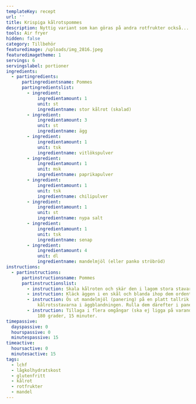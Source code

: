 ```yaml
---
templateKey: recept
url: ''
title: Krispiga kålrotspommes
description: Nyttig variant som kan göras på andra rotfrukter också...
tools: Air fryer
hidden: false
category: Tillbehör
featuredimage: /uploads/img_2816.jpeg
featuredimagetheme: 1
servings: 6
servingslabel: portioner
ingredients:
  - partingredients:
      partingredientsname: Pommes
      partingredientslist:
        - ingredient:
            ingredientamount: 1
            unit: st
            ingredientname: stor kålrot (skalad)
        - ingredient:
            ingredientamount: 3
            unit: st
            ingredientname: ägg
        - ingredient:
            ingredientamount: 1
            unit: tsk
            ingredientname: vitlökspulver
        - ingredient:
            ingredientamount: 1
            unit: msk
            ingredientname: paprikapulver
        - ingredient:
            ingredientamount: 1
            unit: tsk
            ingredientname: chilipulver
        - ingredient:
            ingredientamount: 1
            unit: st
            ingredientname: nypa salt
        - ingredient:
            ingredientamount: 1
            unit: tsk
            ingredientname: senap
        - ingredient:
            ingredientamount: 4
            unit: dl
            ingredientname: mandelmjöl (eller panko ströbröd)
instructions:
  - partinstructions:
      partinstructionsname: Pommes
      partinstructionslist:
        - instruction: Skala kålroten och skär den i lagom stora stavar. Lägg åt sidan.
        - instruction: Kläck äggen i en skål och blanda ihop dem ordentligt med kryddorna.
        - instruction: Ös ut mandelmjöl (panering) på en platt tallrik. Doppa
            kålrotsstavarna i äggblandningen. Rulla dem därefter i paneringen.
        - instruction: Tillaga i flera omgångar (ska ej ligga på varandra) i air fryer,
            180 grader, 15 minuter.
timepassive:
  dayspassive: 0
  hourspassive: 0
  minutespassive: 15
timeactive:
  hoursactive: 0
  minutesactive: 15
tags:
  - lchf
  - lågkolhydratskost
  - glutenfritt
  - kålrot
  - rotfrukter
  - mandel
---
```

